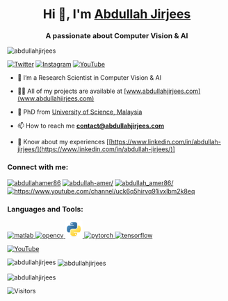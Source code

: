 <h1 align="center">Hi 👋, I'm <a href="https://abdullahjirjees.com/">Abdullah Jirjees</a></h1>
<h3 align="center">A passionate about Computer Vision & AI</h3>

<p align="left"> <img src="https://komarev.com/ghpvc/?username=abdullahjirjees&label=Profile%20views&color=0e75b6&style=flat" alt="abdullahjirjees" /> </p>

<p align="left"> 
  <a href="https://twitter.com/abdullahamer86" target="blank"><img src="https://img.shields.io/twitter/follow/abdullahamer86?logo=twitter&style=for-the-badge" alt="Twitter" /></a>
  <a href="https://instagram.com/abdullah_amer86/" target="blank"><img src="https://img.shields.io/badge/Follow%20%40abdullah_amer86-%23E4405F.svg?style=for-the-badge&logo=instagram&logoColor=white" alt="Instagram" /></a>
  <a href="[[https://www.youtube.com/c/AbdullahJirjees](https://www.youtube.com/channel/UCK6Q5HirVq91IvXlBM2K8eQ)](https://www.youtube.com/channel/UCK6Q5HirVq91IvXlBM2K8eQ)" target="blank"><img src="https://img.shields.io/youtube/channel/subscribers/your_channel_id?style=social" alt="YouTube" /></a>
</p>

- 🔭 I’m a Research Scientist in Computer Vision & AI 

- 👨‍💻 All of my projects are available at [www.abdullahjirjees.com](www.abdullahjirjees.com)

- 💬 PhD from <a href="/http://www.usm.my/">University of Science, Malaysia</a>

- 📫 How to reach me **contact@abdullahjirjees.com**

- 📄 Know about my experiences [[https://www.linkedin.com/in/abdullah-jirjees/](https://www.linkedin.com/in/abdullah-jirjees/)]

<h3 align="left">Connect with me:</h3>
<p align="left">
  <a href="https://twitter.com/abdullahamer86" target="blank"><img align="center" src="https://raw.githubusercontent.com/rahuldkjain/github-profile-readme-generator/master/src/images/icons/Social/twitter.svg" alt="abdullahamer86" height="30" width="40" /></a>
  <a href="https://linkedin.com/in/abdullah-amer/" target="blank"><img align="center" src="https://raw.githubusercontent.com/rahuldkjain/github-profile-readme-generator/master/src/images/icons/Social/linked-in-alt.svg" alt="abdullah-amer/" height="30" width="40" /></a>
  <a href="https://instagram.com/abdullah_amer86/" target="blank"><img align="center" src="https://raw.githubusercontent.com/rahuldkjain/github-profile-readme-generator/master/src/images/icons/Social/instagram.svg" alt="abdullah_amer86/" height="30" width="40" /></a>
  <a href="https://www.youtube.com/c/AbdullahJirjees" target="blank"><img align="center" src="https://raw.githubusercontent.com/rahuldkjain/github-profile-readme-generator/master/src/images/icons/Social/youtube.svg" alt="https://www.youtube.com/channel/uck6q5hirvq91ivxlbm2k8eq" height="30" width="40" /></a>
</p>

<h3 align="left">Languages and Tools:</h3>
<p align="left"> 
  <a href="https://www.mathworks.com/" target="_blank" rel="noreferrer"> <img src="https://upload.wikimedia.org/wikipedia/commons/2/21/Matlab_Logo.png" alt="matlab" width="40" height="40"/> </a> 
  <a href="https://opencv.org/" target="_blank" rel="noreferrer"> <img src="https://www.vectorlogo.zone/logos/opencv/opencv-icon.svg" alt="opencv" width="40" height="40"/> </a> 
  <a href="https://www.python.org" target="_blank" rel="noreferrer"> <img src="https://raw.githubusercontent.com/devicons/devicon/master/icons/python/python-original.svg" alt="python" width="40" height="40"/> </a> 
  <a href="https://pytorch.org/" target="_blank" rel="noreferrer"> <img src="https://www.vectorlogo.zone/logos/pytorch/pytorch-icon.svg" alt="pytorch" width="40" height="40"/> </a> 
  <a href="https://www.tensorflow.org" target="_blank" rel="noreferrer"> <img src="https://www.vectorlogo.zone/logos/tensorflow/tensorflow-icon.svg" alt="tensorflow" width="40" height="40"/> </a> 
</p>

<p align="left">
  <a href="https://www.youtube.com/c/AbdullahJirjees" target="blank"><img src="https://img.shields.io/youtube/channel/subscribers/your_channel_id?style=social" alt="YouTube" /></a>
</p>

<p><img align="left" src="https://github-readme-stats.vercel.app/api/top-langs?username=abdullahjirjees&show_icons=true&locale=en&layout=compact" alt="abdullahjirjees" /></p>

<p>&nbsp;<img align="center" src="https://github-readme-stats.vercel.app/api?username=abdullahjirjees&show_icons=true&locale=en" alt="abdullahjirjees" /></p>

<p><img align="center" src="https://github-readme-streak-stats.herokuapp.com/?user=abdullahjirjees&" alt="abdullahjirjees" /></p>

![Visitors](https://visitor-badge.glitch.me/badge?page_id=abdullahjirjees.abdullahjirjees)
